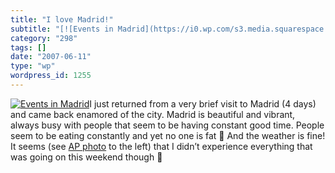 ```yaml
---
title: "I love Madrid!"
subtitle: "[![Events in Madrid](https://i0.wp.com/s3.media.squarespace.com/production/1075723/12829350/wp-conte..."
category: "298"
tags: []
date: "2007-06-11"
type: "wp"
wordpress_id: 1255
---
```

[![Events in Madrid](https://i0.wp.com/s3.media.squarespace.com/production/1075723/12829350/wp-content/uploads/2007/06/apimage.jpg?w=584)](https://i0.wp.com/s3.media.squarespace.com/production/1075723/12829350/wp-content/uploads/2007/06/apimage.jpg)I just returned from a very brief visit to Madrid (4 days) and came back enamored of the city. Madrid is beautiful and vibrant, always busy with people that seem to be having constant good time. People seem to be eating constantly and yet no one is fat 🙂 And the weather is fine!
It seems (see [AP photo](http://news.yahoo.com/photo/070609/481/do80106091417) to the left) that I didn’t experience everything that was going on this weekend though 🙂